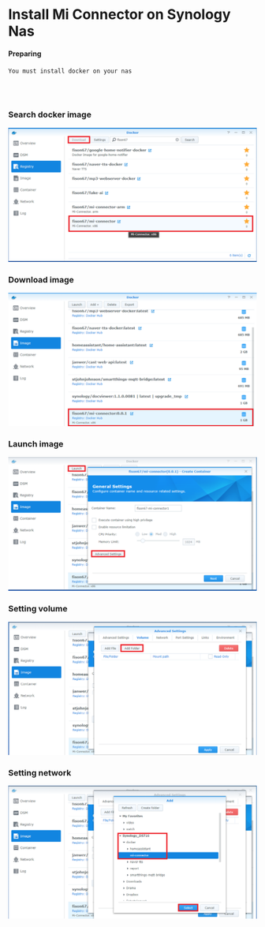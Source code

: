 # Install Mi Connector on Synology Nas


#### Preparing
```
You must install docker on your nas
```
<br/><br/>

### Search docker image
![search](../../../imgs/install/nas/search.png) 

### Download image
![image](../../../imgs/install/nas/image.png) 

### Launch image
![image](../../../imgs/install/nas/image2.png) 

### Setting volume
![image](../../../imgs/install/nas/image3.png) 

### Setting network
![image](../../../imgs/install/nas/image4.png) 
